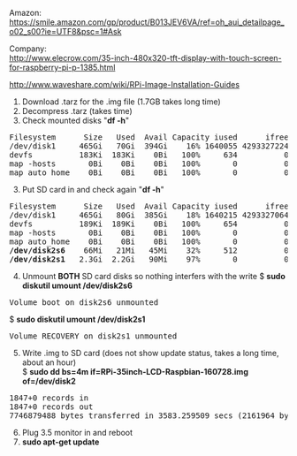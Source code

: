 Amazon:  
https://smile.amazon.com/gp/product/B013JEV6VA/ref=oh_aui_detailpage_o02_s00?ie=UTF8&psc=1#Ask

Company:   
http://www.elecrow.com/35-inch-480x320-tft-display-with-touch-screen-for-raspberry-pi-p-1385.html

http://www.waveshare.com/wiki/RPi-Image-Installation-Guides

1) Download .tarz for the .img file (1.7GB takes long time)  
2) Decompress .tarz (takes time)  
3) Check mounted disks "<b>df -h</b>"
<pre>
Filesystem      Size   Used  Avail Capacity iused      ifree %iused  Mounted on
/dev/disk1     465Gi   70Gi  394Gi    16% 1640055 4293327224    0%   /
devfs          183Ki  183Ki    0Bi   100%     634          0  100%   /dev
map -hosts       0Bi    0Bi    0Bi   100%       0          0  100%   /net
map auto_home    0Bi    0Bi    0Bi   100%       0          0  100%   /home
</pre>
3) Put SD card in and check again "<b>df -h</b>"
<pre>
Filesystem      Size   Used  Avail Capacity iused      ifree %iused  Mounted on
/dev/disk1     465Gi   80Gi  385Gi    18% 1640215 4293327064    0%   /
devfs          189Ki  189Ki    0Bi   100%     654          0  100%   /dev
map -hosts       0Bi    0Bi    0Bi   100%       0          0  100%   /net
map auto_home    0Bi    0Bi    0Bi   100%       0          0  100%   /home
<b>/dev/disk2s6</b>    66Mi   21Mi   45Mi    32%     512          0  100%   /Volumes/boot
<b>/dev/disk2s1</b>   2.3Gi  2.2Gi   90Mi    97%       0          0  100%   /Volumes/RECOVERY
</pre>
4) Unmount <b>BOTH</b> SD card disks so nothing interfers with the write
$ <b>sudo diskutil umount /dev/disk2s6</b>
<pre>
Volume boot on disk2s6 unmounted
</pre>
$ <b>sudo diskutil umount /dev/disk2s1</b>
<pre>
Volume RECOVERY on disk2s1 unmounted
</pre>
5) Write .img to SD card (does not show update status, takes a long time, about an hour)   
$ <b>sudo dd bs=4m if=RPi-35inch-LCD-Raspbian-160728.img of=/dev/disk2</b>
<pre>
1847+0 records in
1847+0 records out
7746879488 bytes transferred in 3583.259509 secs (2161964 bytes/sec)
</pre>
6) Plug 3.5 monitor in and reboot  
9) <b>sudo apt-get update</b>
